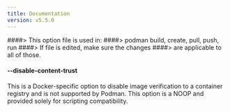 ```yaml
---
title: Documentation
version: v5.5.0
---
```


####> This option file is used in:
####>   podman build, create, pull, push, run
####> If file is edited, make sure the changes
####> are applicable to all of those.
#### **--disable-content-trust**

This is a Docker-specific option to disable image verification to a container
registry and is not supported by Podman. This option is a NOOP and provided
solely for scripting compatibility.
